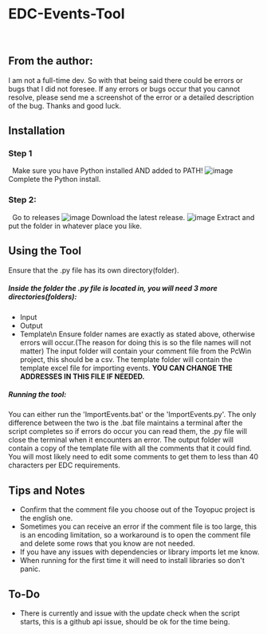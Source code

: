 # EDC-Events-Tool
&nbsp;&nbsp;
## From the author:
I am not a full-time dev. So with that being said there could be errors or bugs that I did not foresee. If any errors or bugs occur that you cannot resolve, please    send me a screenshot of the error or a detailed description of the bug. Thanks and good luck.


## Installation
### Step 1
&nbsp;&nbsp;Make sure you have Python installed AND added to PATH!
![image](https://github.com/user-attachments/assets/13f73752-ffab-4f4d-b469-d7f6d0d274b7)
Complete the Python install.
### Step 2:
&nbsp;&nbsp;Go to releases
![image](https://github.com/user-attachments/assets/a2316742-d4bd-433b-9cd4-b249b9344e53)
Download the latest release.
![image](https://github.com/user-attachments/assets/e3d0b5c4-27da-4a67-af0c-abb9f693dea2)
Extract and put the folder in whatever place you like.

## Using the Tool
Ensure that the .py file has its own directory(folder).
##### Inside the folder the .py file is located in, you will need 3 more directories(folders):
- Input
- Output
- Template\n
Ensure folder names are exactly as stated above, otherwise errors will occur.(The reason for doing this is so the file names will not matter)
The input folder will contain your comment file from the PcWin project, this should be a csv.
The template folder will contain the template excel file for importing events. **YOU CAN CHANGE THE ADDRESSES IN THIS FILE IF NEEDED.**
##### Running the tool:
You can either run the 'ImportEvents.bat' or the 'ImportEvents.py'. The only difference between the two is the .bat file maintains a terminal after the script completes so if errors do occur you can read them, the .py file will close the terminal when it encounters an error.
The output folder will contain a copy of the template file with all the comments that it could find. You will most likely need to edit some comments to get them to less than 40 characters per EDC requirements.
## Tips and Notes
- Confirm that the comment file you choose out of the Toyopuc project is the english one.
- Sometimes you can receive an error if the comment file is too large, this is an encoding limitation, so a workaround is to open the comment file and delete some rows that you know are not needed.
- If you have any issues with dependencies or library imports let me know.
- When running for the first time it will need to install libraries so don't panic.
## To-Do
- There is currently and issue with the update check when the script starts, this is a github api issue, should be ok for the time being.

  
 
  
